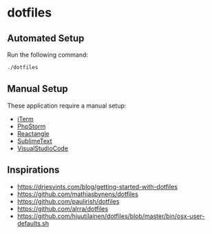 dotfiles
========

## Automated Setup

Run the following command:

```bash
./dotfiles
```

## Manual Setup

These application require a manual setup:

- [iTerm](/applications/iTerm/readme.md)
- [PhpStorm](/applications/PhpStorm/readme.md)
- [Reactangle](/applications/Reactangle/readme.md)
- [SublimeText](/applications/SublimeText/readme.md)
- [VisualStudioCode](/applications/VisualStudioCode/readme.md)

## Inspirations

- https://driesvints.com/blog/getting-started-with-dotfiles
- https://github.com/mathiasbynens/dotfiles
- https://github.com/paulirish/dotfiles
- https://github.com/alrra/dotfiles
- https://github.com/hjuutilainen/dotfiles/blob/master/bin/osx-user-defaults.sh
